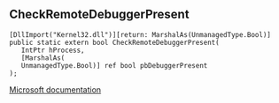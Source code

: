 ## CheckRemoteDebuggerPresent

```
[DllImport("Kernel32.dll")][return: MarshalAs(UnmanagedType.Bool)]
public static extern bool CheckRemoteDebuggerPresent(
   IntPtr hProcess,
   [MarshalAs(
   UnmanagedType.Bool)] ref bool pbDebuggerPresent
);
```

[Microsoft documentation](https://docs.microsoft.com/en-us/windows/win32/api/processthreadsapi/nf-processthreadsapi-checkremotedebuggerpresent)
